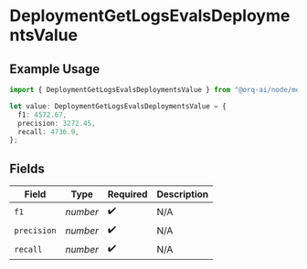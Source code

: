 # DeploymentGetLogsEvalsDeploymentsValue

## Example Usage

```typescript
import { DeploymentGetLogsEvalsDeploymentsValue } from "@orq-ai/node/models/operations";

let value: DeploymentGetLogsEvalsDeploymentsValue = {
  f1: 4572.67,
  precision: 3272.45,
  recall: 4736.9,
};
```

## Fields

| Field              | Type               | Required           | Description        |
| ------------------ | ------------------ | ------------------ | ------------------ |
| `f1`               | *number*           | :heavy_check_mark: | N/A                |
| `precision`        | *number*           | :heavy_check_mark: | N/A                |
| `recall`           | *number*           | :heavy_check_mark: | N/A                |
